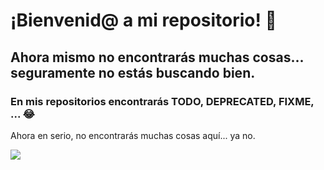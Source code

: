 
# ¡Bienvenid@ a mi repositorio! 👋
## Ahora mismo no encontrarás muchas cosas... seguramente no estás buscando bien.

### En mis repositorios encontrarás TODO, DEPRECATED, FIXME, ... 😂

Ahora en serio, no encontrarás muchas cosas aquí... ya no.

<img src="https://i.imgur.com/uXxZGF0.gif">
